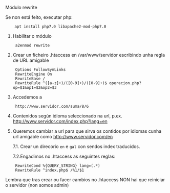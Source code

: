 Módulo rewrite

Se non está feito, executar php:

        apt install php7.0 libapache2-mod-php7.0


1. Habilitar o módulo

		a2enmod rewrite

2. Crear un ficheiro .htaccess en /var/www/servidor escribindo unha regla de URL amigable

        Options FollowSymLinks
        RewriteEngine On
        RewriteBase /
        RewriteRule ^([a-z]+)/([0-9]+)/([0-9]+)$ operacion.php?op=$1&op1=$2&op2=$3

5. Accedemos a

        http://www.servidor.com/suma/8/6
		
		

6. Contenidos según idioma seleccionado na url, p.ex. http://www.servidor.com/index.php?lang=en

7. Queremos cambiar a url para que sirva os contidos por idiomas cunha url amigable como http://www.servidor.com/en

	7.1. Crear un direcorio `en` e `gal` con sendos index traducidos.
	
	7.2.Engadimos no .htaccess as seguintes reglas:

        RewriteCond %{QUERY_STRING} lang=(.*)
        RewriteRule ^index.php$ /%1/$1
	
Lembra que tras crear ou facer cambios no .htaccess NON hai que reiniciar o servidor (non somos admin)